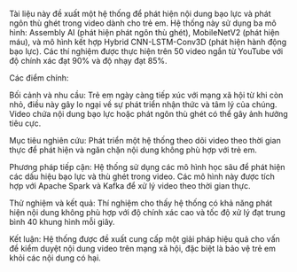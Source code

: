 Tài liệu này đề xuất một hệ thống để phát hiện nội dung bạo lực và phát ngôn thù ghét trong video dành cho trẻ em. Hệ thống này sử dụng ba mô hình: Assembly AI (phát hiện phát ngôn thù ghét), MobileNetV2 (phát hiện máu), và mô hình kết hợp Hybrid CNN-LSTM-Conv3D (phát hiện hành động bạo lực). Các thí nghiệm được thực hiện trên 50 video ngắn từ YouTube với độ chính xác đạt 90% và độ nhạy đạt 85%.

Các điểm chính:

Bối cảnh và nhu cầu: Trẻ em ngày càng tiếp xúc với mạng xã hội từ khi còn nhỏ, điều này gây lo ngại về sự phát triển nhận thức và tâm lý của chúng. Video chứa nội dung bạo lực hoặc phát ngôn thù ghét có thể gây ảnh hưởng tiêu cực.

Mục tiêu nghiên cứu: Phát triển một hệ thống theo dõi video theo thời gian thực để phát hiện và ngăn chặn nội dung không phù hợp với trẻ em.

Phương pháp tiếp cận: Hệ thống sử dụng các mô hình học sâu để phát hiện các dấu hiệu bạo lực và thù ghét trong video. Các mô hình này được tích hợp với Apache Spark và Kafka để xử lý video theo thời gian thực.

Thử nghiệm và kết quả: Thí nghiệm cho thấy hệ thống có khả năng phát hiện nội dung không phù hợp với độ chính xác cao và tốc độ xử lý đạt trung bình 40 khung hình mỗi giây.

Kết luận: Hệ thống được đề xuất cung cấp một giải pháp hiệu quả cho vấn đề kiểm duyệt nội dung video trên mạng xã hội, đặc biệt là bảo vệ trẻ em khỏi các nội dung có hại.
